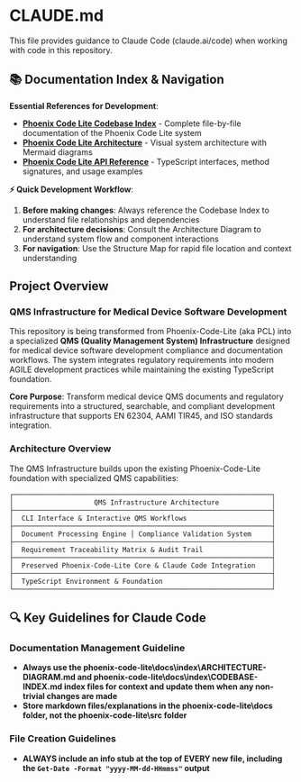 # CLAUDE.md

This file provides guidance to Claude Code (claude.ai/code) when working with code in this repository.

## 📚 Documentation Index & Navigation

**Essential References for Development**:

- **[Phoenix Code Lite Codebase Index](phoenix-code-lite/docs/index/CODEBASE-INDEX.md)** - Complete file-by-file documentation of the Phoenix Code Lite system
- **[Phoenix Code Lite Architecture](phoenix-code-lite/docs/index/ARCHITECTURE-DIAGRAM.md)** - Visual system architecture with Mermaid diagrams
- **[Phoenix Code Lite API Reference](phoenix-code-lite/docs/index/API-REFERENCE.md)** - TypeScript interfaces, method signatures, and usage examples

**⚡ Quick Development Workflow**:

1. **Before making changes**: Always reference the Codebase Index to understand file relationships and dependencies
2. **For architecture decisions**: Consult the Architecture Diagram to understand system flow and component interactions  
3. **For navigation**: Use the Structure Map for rapid file location and context understanding

## Project Overview

### QMS Infrastructure for Medical Device Software Development

This repository is being transformed from Phoenix-Code-Lite (aka PCL) into a specialized **QMS (Quality Management System) Infrastructure** designed for medical device software development compliance and documentation workflows. The system integrates regulatory requirements into modern AGILE development practices while maintaining the existing TypeScript foundation.

**Core Purpose**: Transform medical device QMS documents and regulatory requirements into a structured, searchable, and compliant development infrastructure that supports EN 62304, AAMI TIR45, and ISO standards integration.

### Architecture Overview

The QMS Infrastructure builds upon the existing Phoenix-Code-Lite foundation with specialized QMS capabilities:

``` text
┌────────────────────────────────────────────────────────────────┐
│                    QMS Infrastructure Architecture             │
├────────────────────────────────────────────────────────────────┤
│  CLI Interface & Interactive QMS Workflows                     │
├────────────────────────────────────────────────────────────────┤
│  Document Processing Engine │ Compliance Validation System     │
├────────────────────────────────────────────────────────────────┤
│  Requirement Traceability Matrix & Audit Trail                 │
├────────────────────────────────────────────────────────────────┤
│  Preserved Phoenix-Code-Lite Core & Claude Code Integration    │
├────────────────────────────────────────────────────────────────┤
│  TypeScript Environment & Foundation                           │
└────────────────────────────────────────────────────────────────┘
```

## 🔍 Key Guidelines for Claude Code

### Documentation Management Guideline

- **Always use the phoenix-code-lite\docs\index\ARCHITECTURE-DIAGRAM.md and phoenix-code-lite\docs\index\CODEBASE-INDEX.md index files for context and update them when any non-trivial changes are made**
- **Store markdown files/explanations in the phoenix-code-lite\docs folder, not the phoenix-code-lite\src folder**

### File Creation Guidelines

- **ALWAYS include an info stub at the top of EVERY new file, including the `Get-Date -Format "yyyy-MM-dd-HHmmss"` output**
